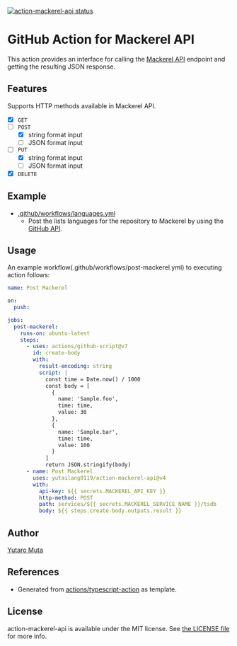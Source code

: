 <a href="https://github.com/yutailang0119/action-mackerel-api/actions"><img alt="action-mackerel-api status" src="https://github.com/yutailang0119/action-mackerel-api/workflows/build-test/badge.svg"></a>

# GitHub Action for Mackerel API

This action provides an interface for calling the
[Mackerel API](https://mackerel.io/api-docs/) endpoint and getting the resulting
JSON response.

## Features

Supports HTTP methods available in Mackerel API.

- [x] `GET`
- [ ] `POST`
  - [x] string format input
  - [ ] JSON format input
- [ ] `PUT`
  - [x] string format input
  - [ ] JSON format input
- [x] `DELETE`

## Example

- [.github/workflows/languages.yml](.github/workflows/languages.yml)
  - Post the lists languages for the repository ​​to Mackerel by using the
    [GitHub API](https://developer.github.com/v3/repos/#list-repository-languages).

## Usage

An example workflow(.github/workflows/post-mackerel.yml) to executing action
follows:

```yml
name: Post Mackerel

on:
  push:

jobs:
  post-mackerel:
    runs-on: ubuntu-latest
    steps:
      - uses: actions/github-script@v7
        id: create-body
        with:
          result-encoding: string
          script: |
            const time = Date.now() / 1000
            const body = [
              {
                name: 'Sample.foo',
                time: time,
                value: 30
              },
              {
                name: 'Sample.bar',
                time: time,
                value: 100
              }
            ]
            return JSON.stringify(body)
      - name: Post Mackerel
        uses: yutailang0119/action-mackerel-api@v4
        with:
          api-key: ${{ secrets.MACKEREL_API_KEY }}
          http-method: POST
          path: services/${{ secrets.MACKEREL_SERVICE_NAME }}/tsdb
          body: ${{ steps.create-body.outputs.result }}
```

## Author

[Yutaro Muta](https://github.com/yutailang0119)

## References

- Generated from
  [actions/typescript-action](https://github.com/actions/typescript-action) as
  template.

## License

action-mackerel-api is available under the MIT license. See
[the LICENSE file](./LICENSE) for more info.
